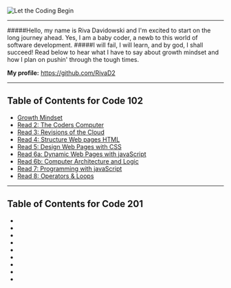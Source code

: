 ![Let the Coding Begin](https://media.giphy.com/media/zOvBKUUEERdNm/giphy.gif)

------------------------
#####Hello, my name is Riva Davidowski and I'm excited to start on the long journey ahead. Yes, I am a baby coder, a newb to this world of software development. 
#####I will fail, I will learn, and by god, I shall succeed! Read below to hear what I have to say about growth mindset and how I plan on pushin' through the tough times. 

**My profile:** <https://github.com/RivaD2>

-----------------

##  Table of Contents for Code 102 

* [Growth Mindset](growthmindset.md)
* [Read 2: The Coders Computer](coder-computers.md)
* [Read 3: Revisions of the Cloud](revisions.md)
* [Read 4: Structure Web pages HTML](html.md)
* [Read 5: Design Web Pages with CSS](css.md)
* [Read 6a: Dynamic Web Pages with javaScript](javaScript.md)
* [Read 6b: Computer Architecture and Logic](architectureAndLogic.md)
* [Read 7: Programming with javaScript](programmingjs.md)
* [Read 8: Operators & Loops](opsandloops.md)


----------------------------

## Table of Contents for Code 201

* []()
* []()
* []()
* []()
* []()
* []()
* []()
* []()
* []()

